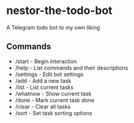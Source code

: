 # nestor-the-todo-bot
A Telegram todo bot to my own liking

## Commands
- /start - Begin interaction
- /help - List commands and their descriptions
- /settings - Edit bot settings
- /add - Add a new task
- /list - List current tasks
- /whatnow - Show current task
- /done - Mark current task done
- /clear - Clear all tasks
- /sort - Set task sorting options